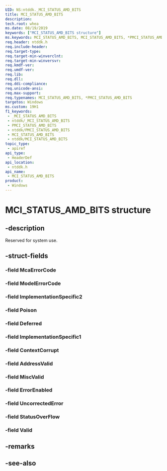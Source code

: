 ```yaml
---
UID: NS:ntddk._MCI_STATUS_AMD_BITS
title: MCI_STATUS_AMD_BITS
description: 
tech.root: whea
ms.date: 08/19/2019
keywords: ["MCI_STATUS_AMD_BITS structure"]
ms.keywords: MCI_STATUS_AMD_BITS, MCI_STATUS_AMD_BITS, *PMCI_STATUS_AMD_BITS,
req.header: ntddk.h
req.include-header: 
req.target-type: 
req.target-min-winverclnt: 
req.target-min-winversvr: 
req.kmdf-ver: 
req.umdf-ver: 
req.lib: 
req.dll: 
req.ddi-compliance: 
req.unicode-ansi: 
req.max-support: 
req.typenames: MCI_STATUS_AMD_BITS, *PMCI_STATUS_AMD_BITS
targetos: Windows
ms.custom: 19H1
f1_keywords:
 - _MCI_STATUS_AMD_BITS
 - ntddk/_MCI_STATUS_AMD_BITS
 - PMCI_STATUS_AMD_BITS
 - ntddk/PMCI_STATUS_AMD_BITS
 - MCI_STATUS_AMD_BITS
 - ntddk/MCI_STATUS_AMD_BITS
topic_type:
 - apiref
api_type:
 - HeaderDef
api_location:
 - ntddk.h
api_name:
 - MCI_STATUS_AMD_BITS
product:
 - Windows
---
```


# MCI_STATUS_AMD_BITS structure


## -description

Reserved for system use.

## -struct-fields

### -field McaErrorCode

### -field ModelErrorCode

### -field ImplementationSpecific2

### -field Poison

### -field Deferred

### -field ImplementationSpecific1

### -field ContextCorrupt

### -field AddressValid

### -field MiscValid

### -field ErrorEnabled

### -field UncorrectedError

### -field StatusOverFlow

### -field Valid

## -remarks

## -see-also

